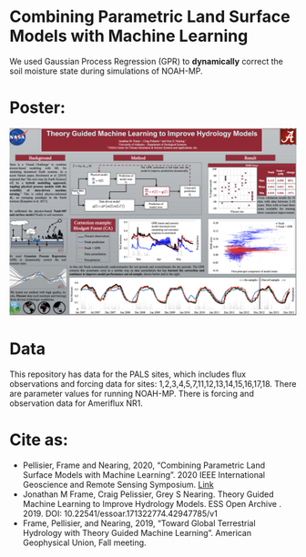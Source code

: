 # Combining Parametric Land Surface Models with Machine Learning
We used Gaussian Process Regression (GPR) to **dynamically** correct the soil moisture state during simulations of NOAH-MP.

# Poster:
[![AGU2019 Poster](AGU2019_poster.png)](https://essopenarchive.org/users/456386/articles/838824-theory-guided-machine-learning-to-improve-hydrology-models)

# Data
This repository has data for the PALS sites, which includes flux observations and forcing data for sites: 1,2,3,4,5,7,11,12,13,14,15,16,17,18. There are parameter values for running NOAH-MP. There is forcing and observation data for Ameriflux NR1.

# Cite as: 
* Pellisier, Frame and Nearing, 2020,  “Combining Parametric Land Surface Models with Machine Learning”. 2020 IEEE International Geoscience and Remote Sensing Symposium. [Link](https://arxiv.org/abs/2002.06141)
* Jonathan M Frame, Craig Pelissier, Grey S Nearing. Theory Guided Machine Learning to Improve Hydrology Models. ESS Open Archive . 2019. DOI: 10.22541/essoar.171322774.42947785/v1
* Frame, Pellisier, and Nearing, 2019,  “Toward Global Terrestrial Hydrology with Theory Guided Machine Learning”. American Geophysical Union, Fall meeting.
